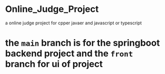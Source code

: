 # Online_Judge_Project
a online judge project for cpper javaer and javascript or typescript
# the `main` branch is for the springboot backend project and the `front` branch for ui of project

